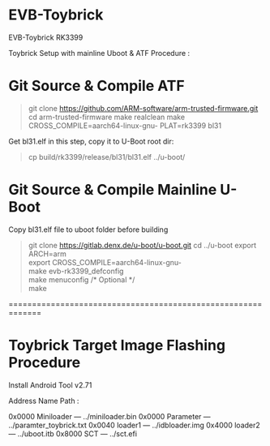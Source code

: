 # EVB-Toybrick
EVB-Toybrick RK3399

Toybrick Setup with mainline Uboot & ATF Procedure :

Git Source & Compile ATF
========================
  > git clone https://github.com/ARM-software/arm-trusted-firmware.git
  > cd arm-trusted-firmware
  > make realclean
  > make CROSS_COMPILE=aarch64-linux-gnu- PLAT=rk3399 bl31

  Get bl31.elf in this step, copy it to U-Boot root dir:
  > cp build/rk3399/release/bl31/bl31.elf ../u-boot/

Git Source & Compile Mainline U-Boot
====================================

Copy bl31.elf file to uboot folder before building

  > git clone https://gitlab.denx.de/u-boot/u-boot.git
  > cd ../u-boot
  > export ARCH=arm                                                
  > export CROSS_COMPILE=aarch64-linux-gnu-                                         
  > make evb-rk3399_defconfig                                                                
  > make menuconfig                 /* Optional */                                           
  > make

=============================================================

Toybrick Target Image Flashing Procedure 
========================================

Install Android Tool v2.71

Address Name Path :

0x0000 Miniloader   — ../miniloader.bin
0x0000 Parameter    — ../paramter_toybrick.txt
0x0040 loader1      — ../idbloader.img
0x4000 loader2      — ../uboot.itb
0x8000 SCT          — ../sct.efi
